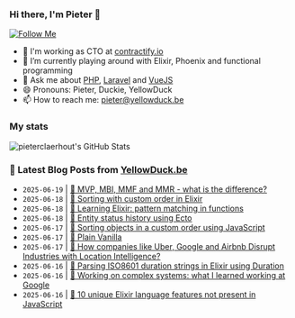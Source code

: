 ### Hi there, I'm Pieter 👋  
[![Follow Me](https://img.shields.io/github/followers/pieterclaerhout?label=Follow&style=social)](https://github.com/pieterclaerhout)

- 🏢 I'm working as CTO at [contractify.io](https://contractify.io)
- 🌱 I’m currently playing around with Elixir, Phoenix and functional programming
- 💬 Ask me about [PHP](https://php.net), [Laravel](http://laravel.com) and [VueJS](https://vuejs.org)
- 😄 Pronouns: Pieter, Duckie, YellowDuck
- 📫 How to reach me: pieter@yellowduck.be

### My stats

![pieterclaerhout's GitHub Stats](https://github-readme-stats.vercel.app/api?username=pieterclaerhout&show_icons=true&count_private=true&line_height=40)

### 📩 Latest Blog Posts from [YellowDuck.be](https://www.yellowduck.be/)
<!-- BLOG-POST-LIST:START -->
- `2025-06-19` | [🔗 MVP, MBI, MMF and MMR - what is the difference?](https://www.yellowduck.be/posts/mvp-mbi-mmf-and-mmr-what-is-the-difference)  
- `2025-06-18` | [🐥 Sorting with custom order in Elixir](https://www.yellowduck.be/posts/sorting-with-custom-order-in-elixir)  
- `2025-06-18` | [🔗 Learning Elixir: pattern matching in functions](https://www.yellowduck.be/posts/learning-elixir-pattern-matching-in-functions)  
- `2025-06-18` | [🔗 Entity status history using Ecto](https://www.yellowduck.be/posts/entity-status-history-using-ecto)  
- `2025-06-17` | [🐥 Sorting objects in a custom order using JavaScript](https://www.yellowduck.be/posts/sorting-objects-in-a-custom-order-using-javascript)  
- `2025-06-17` | [🔗 Plain Vanilla](https://www.yellowduck.be/posts/plain-vanilla)  
- `2025-06-17` | [🔗 How companies like Uber, Google and Airbnb Disrupt Industries with Location Intelligence?](https://www.yellowduck.be/posts/how-companies-like-uber-google-and-airbnb-disrupt-industries-with-location-intelligence)  
- `2025-06-16` | [🐥 Parsing ISO8601 duration strings in Elixir using Duration](https://www.yellowduck.be/posts/parsing-iso8601-duration-strings-in-elixir-using-duration)  
- `2025-06-16` | [🔗 Working on complex systems: what I learned working at Google](https://www.yellowduck.be/posts/working-on-complex-systems-what-i-learned-working-at-google)  
- `2025-06-16` | [🔗 10 unique Elixir language features not present in JavaScript](https://www.yellowduck.be/posts/10-unique-elixir-language-features-not-present-in-javascript)  

<!-- BLOG-POST-LIST:END -->
